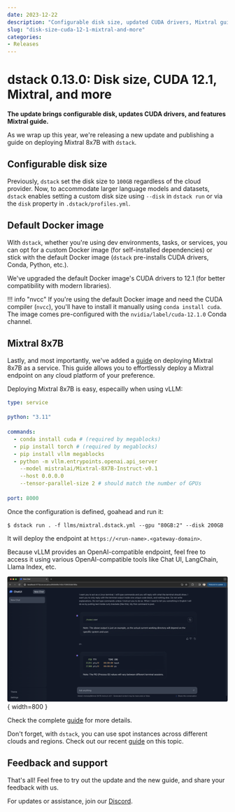 ```yaml
---
date: 2023-12-22
description: "Configurable disk size, updated CUDA drivers, Mixtral guide, and more."
slug: "disk-size-cuda-12-1-mixtral-and-more"
categories:
- Releases
---
```


# dstack 0.13.0: Disk size, CUDA 12.1, Mixtral, and more

__The update brings configurable disk, updates CUDA drivers, and features Mixtral guide.__

As we wrap up this year, we're releasing a new update and publishing a guide
on deploying Mixtral 8x7B with `dstack`.

<!-- more -->

## Configurable disk size

Previously, `dstack` set the disk size to `100GB` regardless of the cloud provider. Now, to accommodate larger language
models and datasets, `dstack` enables setting a custom disk size using `--disk` in `dstack run` or via the `disk`
property in `.dstack/profiles.yml`.

## Default Docker image

With `dstack`, whether you're using dev environments, tasks, or services, you can opt for a custom Docker image (for
self-installed dependencies) or stick with the default Docker image (`dstack` pre-installs CUDA drivers, Conda, Python,
etc.).

We've upgraded the default Docker image's CUDA drivers to 12.1 (for better compatibility with modern libraries).

!!! info "nvcc"
    If you're using the default Docker image and need the CUDA compiler (`nvcc`), you'll have to install it manually using
    `conda install cuda`. The image comes pre-configured with the 
    `nvidia/label/cuda-12.1.0` Conda channel.

## Mixtral 8x7B

Lastly, and most importantly, we've added a [guide](../../learn/mixtral.md) on deploying Mixtral 8x7B as a service. This guide allows you to
effortlessly deploy a Mixtral endpoint on any cloud platform of your preference.

Deploying Mixtral 8x7B is easy, especailly when using vLLM:

<div editor-title="llms/mixtral/vllm.dstack.yml"> 

```yaml
type: service

python: "3.11"

commands:
  - conda install cuda # (required by megablocks)
  - pip install torch # (required by megablocks)
  - pip install vllm megablocks
  - python -m vllm.entrypoints.openai.api_server
    --model mistralai/Mixtral-8X7B-Instruct-v0.1
    --host 0.0.0.0
    --tensor-parallel-size 2 # should match the number of GPUs

port: 8000
```

</div>

Once the configuration is defined, goahead and run it:

<div class="termy">

```shell
$ dstack run . -f llms/mixtral.dstack.yml --gpu "80GB:2" --disk 200GB
```

</div>

It will deploy the endpoint at `https://<run-name>.<gateway-domain>`.

Because vLLM provides an OpenAI-compatible endpoint, feel free to access it using various OpenAI-compatible tools like
Chat UI, LangChain, Llama Index, etc.

![](../../assets/images/dstack-mixtral-chat-ui.png){ width=800 }

Check the complete [guide](../../learn/mixtral.md) for more details.

Don't forget, with `dstack`, you can use spot instances across
different clouds and regions. Check out our recent [guide](../../learn/spot.md) on this topic.

## Feedback and support

That's all! Feel free to try out the update and the new guide, and share your feedback with us.

For updates or assistance, join our [Discord](https://discord.gg/u8SmfwPpMd).
